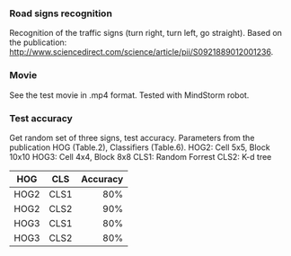 ### Road signs recognition

Recognition of the traffic signs (turn right, turn left, go straight).
Based on the publication: http://www.sciencedirect.com/science/article/pii/S0921889012001236.

### Movie

See the test movie in .mp4 format.
Tested with MindStorm robot.

### Test accuracy

Get random set of three signs, test accuracy.
Parameters from the publication HOG (Table.2), Classifiers (Table.6).
HOG2: Cell 5x5, Block 10x10
HOG3: Cell 4x4, Block 8x8
CLS1: Random Forrest
CLS2: K-d tree

| HOG      | CLS           | Accuracy  |
| ------------- |:-------------:| -----:|
| HOG2    | CLS1 | 80% |
| HOG2      | CLS2     | 90%    |
| HOG3 | CLS1     |  80%   |
| HOG3 | CLS2      |    80% |


